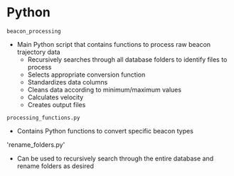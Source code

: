# Python

`beacon_processing`
* Main Python script that contains functions to process raw beacon trajectory data
  * Recursively searches through all database folders to identify files to process
  * Selects appropriate conversion function
  * Standardizes data columns
  * Cleans data according to minimum/maximum values
  * Calculates velocity
  * Creates output files

`processing_functions.py`
* Contains Python functions to convert specific beacon types

'rename_folders.py'
* Can be used to recursively search through the entire database and rename folders as desired

